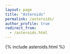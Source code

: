 ```yaml
---
layout: page
title: "Asteroids"
permalink: /asteroids/
author_profile: true
redirect_from:
  - /asteroids.html
---
```


{% include asteroids.html %}